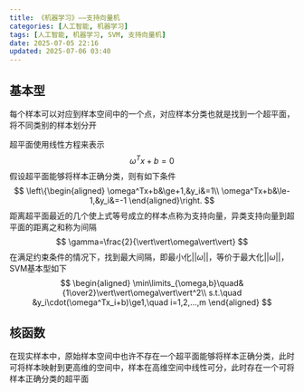 ```yaml
---
title: 《机器学习》——支持向量机
categories: [人工智能, 机器学习]
tags: [人工智能, 机器学习, SVM, 支持向量机]
date: 2025-07-05 22:16
updated: 2025-07-06 03:40
---
```

## 基本型

每个样本可以对应到样本空间中的一个点，对应样本分类也就是找到一个超平面，将不同类别的样本划分开

超平面使用线性方程来表示
$$
\omega^Tx+b=0
$$
假设超平面能够将样本正确分类，则有如下条件
$$
\left\{\begin{aligned}
\omega^Tx+b&\ge+1,&y_i&=1\\
\omega^Tx+b&\le-1,&y_i&=-1
\end{aligned}\right.
$$
距离超平面最近的几个使上式等号成立的样本点称为支持向量，异类支持向量到超平面的距离之和称为间隔
$$
\gamma=\frac{2}{\vert\vert\omega\vert\vert}
$$
在满足约束条件的情况下，找到最大间隔，即最小化$\vert\vert\omega\vert\vert$，等价于最大化$\vert\vert\omega\vert\vert$，SVM基本型如下
$$
\begin{aligned}
\min\limits_{\omega,b}\quad&{1\over2}\vert\vert\omega\vert\vert^2\\
s.t.\quad &y_i\cdot(\omega^Tx_i+b)\ge1,\quad i=1,2,...,m
\end{aligned}
$$

## 核函数

在现实样本中，原始样本空间中也许不存在一个超平面能够将样本正确分类，此时可将样本映射到更高维的空间中，样本在高维空间中线性可分，此时存在一个可将样本正确分类的超平面
